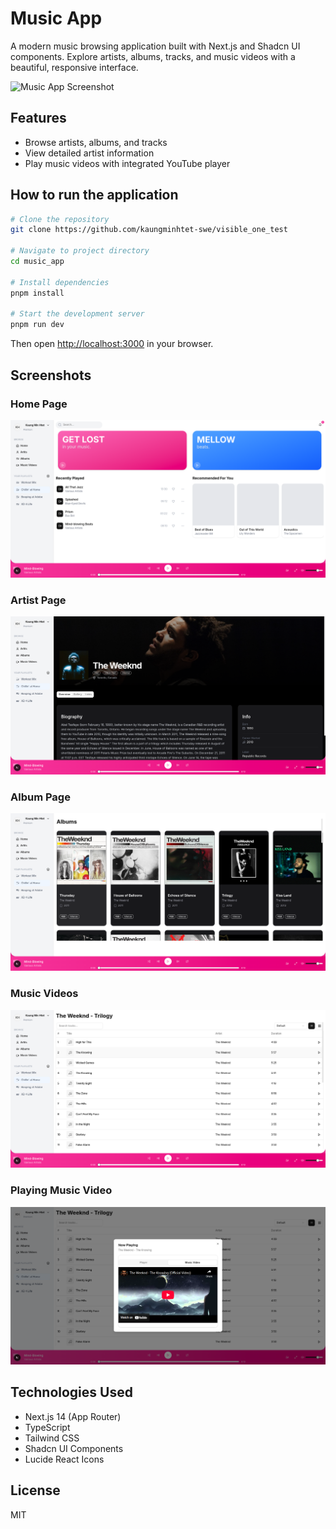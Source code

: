 # Music App

A modern music browsing application built with Next.js and Shadcn UI components. Explore artists, albums, tracks, and music videos with a beautiful, responsive interface.

![Music App Screenshot](./public/screenshot.png)

## Features

- Browse artists, albums, and tracks
- View detailed artist information
- Play music videos with integrated YouTube player

## How to run the application

```bash
# Clone the repository
git clone https://github.com/kaungminhtet-swe/visible_one_test

# Navigate to project directory
cd music_app

# Install dependencies
pnpm install

# Start the development server
pnpm run dev
```

Then open [http://localhost:3000](http://localhost:3000) in your browser.

## Screenshots

### Home Page

![Home Page](./asserts/home.png)

### Artist Page

![Artist Page](./asserts/artist.png)

### Album Page

![Album Page](./asserts/albums.png)

### Music Videos

![Music Videos](./asserts/music-videos.png)

### Playing Music Video

![Playing Music Vidoe](./asserts/play-mv.png)

## Technologies Used

- Next.js 14 (App Router)
- TypeScript
- Tailwind CSS
- Shadcn UI Components
- Lucide React Icons

## License

MIT
